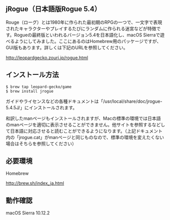 ## jRogue（日本語版Rogue 5.4）
Rouge（ローグ）とは1980年に作られた最初期のRPGの一つで、一文字で表現されたキャラクターやプレイするたびにランダムに作られる迷宮などが特徴です。Rogueの最終版といわれるバージョン5.4を日本語化し、macOS Sierraで遊べるようにしてみました。ここにあるのはHomebrew用のパッケージですが、GUI版もあります。詳しくは下記のURLを参照してください。

http://leopardgecko.zouri.jp/rogue.html
## インストール方法
```
$ brew tap leopard-gecko/game
$ brew install jrogue
```
ガイドやライセンスなどの各種ドキュメントは「/usr/local/share/doc/jrogue-5.4.5J/」にインストールされます。

和訳したmanページもインストールされますが、Macの標準の環境では日本語のmanページを適切に表示させることができません。他サイトを参照するなどして日本語に対応させると読むことができるようになります。（上記ドキュメント内の「jrogue.cat」がmanページと同じものなので、標準の環境を変えたくない場合はそちらを参照してください）
## 必要環境
Homebrew

http://brew.sh/index_ja.html
## 動作確認
macOS Sierra 10.12.2
